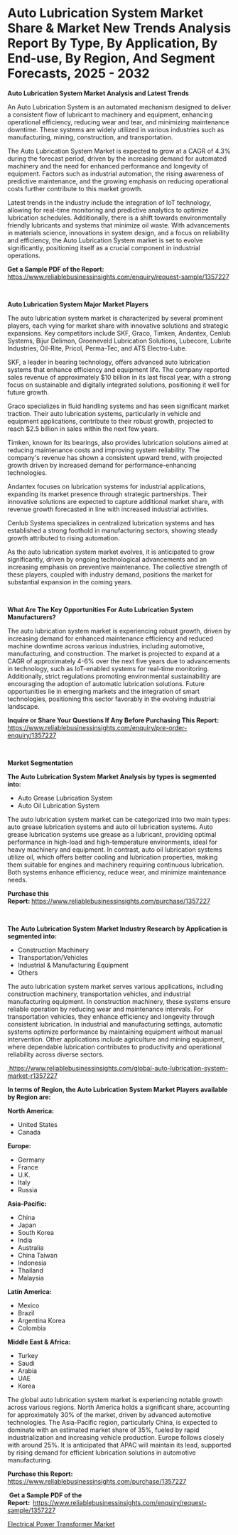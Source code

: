 <p><h1>Auto Lubrication System Market Share & Market New Trends Analysis Report By Type, By Application, By End-use, By Region, And Segment Forecasts, 2025 - 2032</h1></p><p><strong>Auto Lubrication System Market Analysis and Latest Trends</strong></p>
<p><p>An Auto Lubrication System is an automated mechanism designed to deliver a consistent flow of lubricant to machinery and equipment, enhancing operational efficiency, reducing wear and tear, and minimizing maintenance downtime. These systems are widely utilized in various industries such as manufacturing, mining, construction, and transportation.</p><p>The Auto Lubrication System Market is expected to grow at a CAGR of 4.3% during the forecast period, driven by the increasing demand for automated machinery and the need for enhanced performance and longevity of equipment. Factors such as industrial automation, the rising awareness of predictive maintenance, and the growing emphasis on reducing operational costs further contribute to this market growth. </p><p>Latest trends in the industry include the integration of IoT technology, allowing for real-time monitoring and predictive analytics to optimize lubrication schedules. Additionally, there is a shift towards environmentally friendly lubricants and systems that minimize oil waste. With advancements in materials science, innovations in system design, and a focus on reliability and efficiency, the Auto Lubrication System market is set to evolve significantly, positioning itself as a crucial component in industrial operations.</p></p>
<p><strong>Get a Sample PDF of the Report:&nbsp;</strong> <a href="https://www.reliablebusinessinsights.com/enquiry/request-sample/1357227?utm_campaign=2439&utm_medium=2&utm_source=Github&utm_content=ia&utm_term=16022025&utm_id=auto-lubrication-system">https://www.reliablebusinessinsights.com/enquiry/request-sample/1357227</a></p>
<p>&nbsp;</p>
<p><strong>Auto Lubrication System Major Market Players</strong></p>
<p><p>The auto lubrication system market is characterized by several prominent players, each vying for market share with innovative solutions and strategic expansions. Key competitors include SKF, Graco, Timken, Andantex, Cenlub Systems, Bijur Delimon, Groeneveld Lubrication Solutions, Lubecore, Lubrite Industries, Oil-Rite, Pricol, Perma-Tec, and ATS Electro-Lube.</p><p>SKF, a leader in bearing technology, offers advanced auto lubrication systems that enhance efficiency and equipment life. The company reported sales revenue of approximately $10 billion in its last fiscal year, with a strong focus on sustainable and digitally integrated solutions, positioning it well for future growth.</p><p>Graco specializes in fluid handling systems and has seen significant market traction. Their auto lubrication systems, particularly in vehicle and equipment applications, contribute to their robust growth, projected to reach $2.5 billion in sales within the next few years.</p><p>Timken, known for its bearings, also provides lubrication solutions aimed at reducing maintenance costs and improving system reliability. The company's revenue has shown a consistent upward trend, with projected growth driven by increased demand for performance-enhancing technologies.</p><p>Andantex focuses on lubrication systems for industrial applications, expanding its market presence through strategic partnerships. Their innovative solutions are expected to capture additional market share, with revenue growth forecasted in line with increased industrial activities.</p><p>Cenlub Systems specializes in centralized lubrication systems and has established a strong foothold in manufacturing sectors, showing steady growth attributed to rising automation.</p><p>As the auto lubrication system market evolves, it is anticipated to grow significantly, driven by ongoing technological advancements and an increasing emphasis on preventive maintenance. The collective strength of these players, coupled with industry demand, positions the market for substantial expansion in the coming years.</p></p>
<p>&nbsp;</p>
<p><strong>What Are The Key Opportunities For Auto Lubrication System Manufacturers?</strong></p>
<p><p>The auto lubrication system market is experiencing robust growth, driven by increasing demand for enhanced maintenance efficiency and reduced machine downtime across various industries, including automotive, manufacturing, and construction. The market is projected to expand at a CAGR of approximately 4-6% over the next five years due to advancements in technology, such as IoT-enabled systems for real-time monitoring. Additionally, strict regulations promoting environmental sustainability are encouraging the adoption of automatic lubrication solutions. Future opportunities lie in emerging markets and the integration of smart technologies, positioning this sector favorably in the evolving industrial landscape.</p></p>
<p><strong>Inquire or Share Your Questions If Any Before Purchasing This Report:</strong> <a href="https://www.reliablebusinessinsights.com/enquiry/pre-order-enquiry/1357227?utm_campaign=2439&utm_medium=2&utm_source=Github&utm_content=ia&utm_term=16022025&utm_id=auto-lubrication-system">https://www.reliablebusinessinsights.com/enquiry/pre-order-enquiry/1357227</a></p>
<p>&nbsp;</p>
<p><strong>Market Segmentation</strong></p>
<p><strong>The Auto Lubrication System Market Analysis by types is segmented into:</strong></p>
<p><ul><li>Auto Grease Lubrication System</li><li>Auto Oil Lubrication System</li></ul></p>
<p><p>The auto lubrication system market can be categorized into two main types: auto grease lubrication systems and auto oil lubrication systems. Auto grease lubrication systems use grease as a lubricant, providing optimal performance in high-load and high-temperature environments, ideal for heavy machinery and equipment. In contrast, auto oil lubrication systems utilize oil, which offers better cooling and lubrication properties, making them suitable for engines and machinery requiring continuous lubrication. Both systems enhance efficiency, reduce wear, and minimize maintenance needs.</p></p>
<p><strong>Purchase this Report:&nbsp;</strong><a href="https://www.reliablebusinessinsights.com/purchase/1357227?utm_campaign=2439&utm_medium=2&utm_source=Github&utm_content=ia&utm_term=16022025&utm_id=auto-lubrication-system">https://www.reliablebusinessinsights.com/purchase/1357227</a></p>
<p>&nbsp;</p>
<p><strong>The Auto Lubrication System Market Industry Research by Application is segmented into:</strong></p>
<p><ul><li>Construction Machinery</li><li>Transportation/Vehicles</li><li>Industrial & Manufacturing Equipment</li><li>Others</li></ul></p>
<p><p>The auto lubrication system market serves various applications, including construction machinery, transportation vehicles, and industrial manufacturing equipment. In construction machinery, these systems ensure reliable operation by reducing wear and maintenance intervals. For transportation vehicles, they enhance efficiency and longevity through consistent lubrication. In industrial and manufacturing settings, automatic systems optimize performance by maintaining equipment without manual intervention. Other applications include agriculture and mining equipment, where dependable lubrication contributes to productivity and operational reliability across diverse sectors.</p></p>
<p><a href="https://www.reliablebusinessinsights.com/global-auto-lubrication-system-market-r1357227?utm_campaign=2439&utm_medium=2&utm_source=Github&utm_content=ia&utm_term=16022025&utm_id=auto-lubrication-system">&nbsp;https://www.reliablebusinessinsights.com/global-auto-lubrication-system-market-r1357227</a></p>
<p><strong>In terms of Region, the Auto Lubrication System Market Players available by Region are:</strong></p>
<p>
    <p> <strong> North America: </strong>
        <ul>
            <li>United States</li>
            <li>Canada</li>
        </ul>
        </p> 
    <p> <strong> Europe: </strong>
        <ul>
            <li>Germany</li>
            <li>France</li>
            <li>U.K.</li>
            <li>Italy</li>
            <li>Russia</li>
        </ul>
        </p> 
    <p> <strong> Asia-Pacific: </strong>
        <ul>
            <li>China</li>
            <li>Japan</li>
            <li>South Korea</li>
            <li>India</li>
            <li>Australia</li>
            <li>China Taiwan</li>
            <li>Indonesia</li>
            <li>Thailand</li>
            <li>Malaysia</li>
        </ul>
        </p> 
    <p> <strong> Latin America: </strong>
        <ul>
            <li>Mexico</li>
            <li>Brazil</li>
            <li>Argentina Korea</li>
            <li>Colombia</li>
        </ul>
        </p> 
    <p> <strong> Middle East & Africa: </strong>
        <ul>
            <li>Turkey</li>
            <li>Saudi</li>
            <li>Arabia</li>
            <li>UAE</li>
            <li>Korea</li>
        </ul>
    </p>
    </p>
<p><p>The global auto lubrication system market is experiencing notable growth across various regions. North America holds a significant share, accounting for approximately 30% of the market, driven by advanced automotive technologies. The Asia-Pacific region, particularly China, is expected to dominate with an estimated market share of 35%, fueled by rapid industrialization and increasing vehicle production. Europe follows closely with around 25%. It is anticipated that APAC will maintain its lead, supported by rising demand for efficient lubrication solutions in automotive manufacturing.</p></p>
<p><strong>Purchase this Report: </strong><a href="https://www.reliablebusinessinsights.com/purchase/1357227?utm_campaign=2439&utm_medium=2&utm_source=Github&utm_content=ia&utm_term=16022025&utm_id=auto-lubrication-system">https://www.reliablebusinessinsights.com/purchase/1357227</a></p>
<p>&nbsp;<strong>Get a Sample PDF of the Report:&nbsp;&nbsp;</strong><a href="https://www.reliablebusinessinsights.com/enquiry/request-sample/1357227?utm_campaign=2439&utm_medium=2&utm_source=Github&utm_content=ia&utm_term=16022025&utm_id=auto-lubrication-system">https://www.reliablebusinessinsights.com/enquiry/request-sample/1357227</a></p>
<p><strong></strong></p>
<p><p><a href="https://github.com/mathastilley812967/Market-Research-Report-List-1/blob/main/electrical-power-transformer-market.md?utm_campaign=2439&utm_medium=2&utm_source=Github&utm_content=ia&utm_term=16022025&utm_id=auto-lubrication-system">Electrical Power Transformer Market</a></p></p>